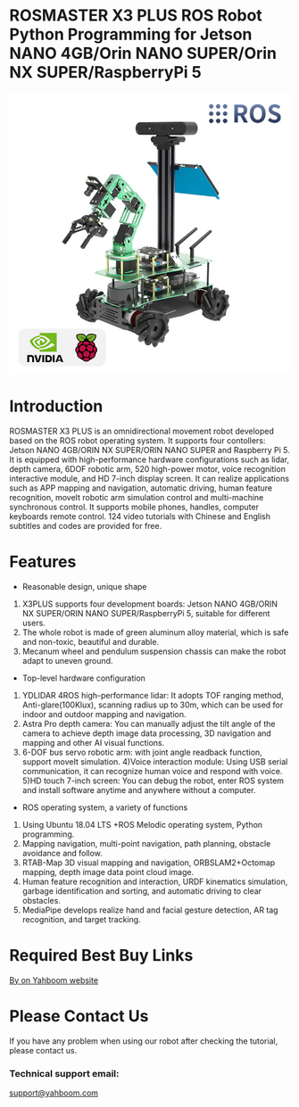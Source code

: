 # ROSMASTER X3 PLUS ROS Robot Python Programming for Jetson NANO 4GB/Orin NANO SUPER/Orin NX SUPER/RaspberryPi 5
![](https://github.com/YahboomTechnology/ROSMASTERX3-PLUS/blob/main/Yahboom_ROSMASTERX3_PLUS.jpg)
# Introduction
ROSMASTER X3 PLUS is an omnidirectional movement robot developed based on the ROS robot operating system. It supports four contollers: Jetson NANO 4GB/ORIN NX SUPER/ORIN NANO SUPER and Raspberry Pi 5. It is equipped with high-performance hardware configurations such as lidar, depth camera, 6DOF robotic arm, 520 high-power motor, voice recognition interactive module, and HD 7-inch display screen. It can realize applications such as APP mapping and navigation, automatic driving, human feature recognition, moveIt robotic arm simulation control and multi-machine synchronous control. It supports mobile phones, handles, computer keyboards remote control. 124 video tutorials with Chinese and English subtitles and codes are provided for free.
# Features
* Reasonable design, unique shape
1) X3PLUS supports four development boards: Jetson NANO 4GB/ORIN NX SUPER/ORIN NANO SUPER/RaspberryPi 5, suitable for different users.
2) The whole robot is made of green aluminum alloy material, which is safe and non-toxic, beautiful and durable.
3) Mecanum wheel and pendulum suspension chassis can make the robot adapt to uneven ground.

* Top-level hardware configuration
1) YDLIDAR 4ROS high-performance lidar: It adopts TOF ranging method, Anti-glare(100Klux), scanning radius up to 30m, which can be used for indoor and outdoor mapping and navigation.
2) Astra Pro depth camera: You can manually adjust the tilt angle of the camera to achieve depth image data processing, 3D navigation and mapping and other AI visual functions.
3) 6-DOF bus servo robotic arm: with joint angle readback function, support moveIt simulation.
4)Voice interaction module: Using USB serial communication, it can recognize human voice and respond with voice.
5)HD touch 7-inch screen: You can debug the robot, enter ROS system and install software anytime and anywhere without a computer.

* ROS operating system, a variety of functions
1) Using Ubuntu 18.04 LTS +ROS Melodic operating system, Python programming.
2) Mapping navigation, multi-point navigation, path planning, obstacle avoidance and follow.
3) RTAB-Map 3D visual mapping and navigation, ORBSLAM2+Octomap mapping, depth image data point cloud image.
4) Human feature recognition and interaction, URDF kinematics simulation, garbage identification and sorting, and automatic driving to clear obstacles.
5) MediaPipe develops realize hand and facial gesture detection, AR tag recognition, and target tracking.

# Required Best Buy Links
[By on Yahboom website](https://category.yahboom.net/products/rosmaster-x3-plus)

# Please Contact Us
If you have any problem when using our robot after checking the tutorial, please contact us.

### Technical support email: 
support@yahboom.com

